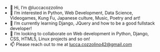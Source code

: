 - 👋 Hi, I’m @luccacozzolino
- 👀 I’m interested in Python, Web Development, Data Science, Videogames, Kung Fu, Japanese culture, Music, Poetry and art!
- 🌱 I’m currently learning Django, JQuery and how to be a good fullstack developer!
- 💞️ I’m looking to collaborate on Web development in Python, Django, CSS, HTML5, Linux projects and so on!
- 📫 Please reach out to me at lucca.cozzolino42@gmail.com

<!---
luccacozzolino/luccacozzolino is a ✨ special ✨ repository because its `README.md` (this file) appears on your GitHub profile.
You can click the Preview link to take a look at your changes.
--->
